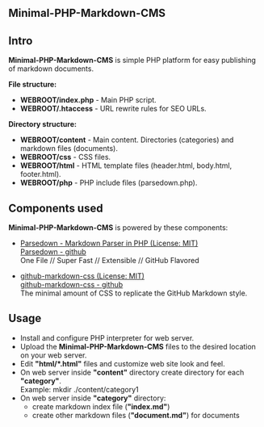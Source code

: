 ## Minimal-PHP-Markdown-CMS

## Intro

**Minimal-PHP-Markdown-CMS** is simple PHP platform for easy publishing of markdown documents. 

**File structure:**  

- **WEBROOT/index.php** - Main PHP script.  
- **WEBROOT/.htaccess** - URL rewrite rules for SEO URLs.  

**Directory structure:**  

- **WEBROOT/content** - Main content. Directories (categories) and markdown files (documents).  
- **WEBROOT/css** - CSS files.  
- **WEBROOT/html** - HTML template files (header.html, body.html, footer.html).  
- **WEBROOT/php** - PHP include files (parsedown.php).




## Components used

**Minimal-PHP-Markdown-CMS** is powered by these components:    

- [Parsedown - Markdown Parser in PHP (License: MIT)](http://parsedown.org)  
[Parsedown - github](https://github.com/erusev/parsedown/)  
One File  //  Super Fast  //  Extensible  //  GitHub Flavored 

- [github-markdown-css (License: MIT)](https://sindresorhus.com/github-markdown-css/)  
[github-markdown-css - github](https://github.com/sindresorhus/github-markdown-css)  
The minimal amount of CSS to replicate the GitHub Markdown style.




## Usage

- Install and configure PHP interpreter for web server.
- Upload the **Minimal-PHP-Markdown-CMS** files to the desired location on your web server.
- Edit **"html/\*.html"** files and customize web site look and feel.
- On web server inside **"content"** directory create directory for each **"category"**.  
Example: mkdir ./content/category1
- On web server inside **"category"** directory:
  - create markdown index file \(**"index.md"**\)  
  - create other markdown files \(**"document.md"**\) for documents
